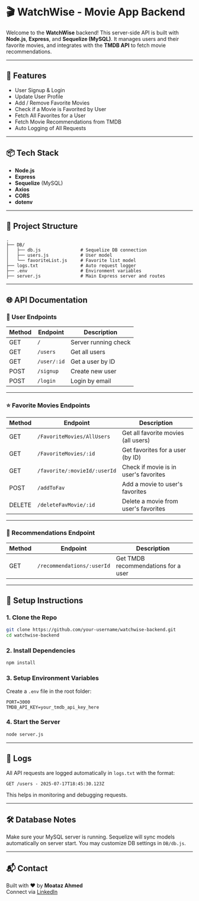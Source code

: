 # 🎬 WatchWise - Movie App Backend

Welcome to the **WatchWise** backend! This server-side API is built with **Node.js**, **Express**, and **Sequelize (MySQL)**. It manages users and their favorite movies, and integrates with the **TMDB API** to fetch movie recommendations.

---

## 🚀 Features

- User Signup & Login
- Update User Profile
- Add / Remove Favorite Movies
- Check if a Movie is Favorited by User
- Fetch All Favorites for a User
- Fetch Movie Recommendations from TMDB
- Auto Logging of All Requests

---

## 📦 Tech Stack

- **Node.js**
- **Express**
- **Sequelize** (MySQL)
- **Axios**
- **CORS**
- **dotenv**

---

## 📁 Project Structure

```
.
├── DB/
│   ├── db.js               # Sequelize DB connection
│   ├── users.js            # User model
│   └── favoriteList.js     # Favorite list model
├── logs.txt                # Auto request logger
├── .env                    # Environment variables
├── server.js               # Main Express server and routes
```

---

## 🌐 API Documentation

### 🔐 User Endpoints

| Method | Endpoint           | Description               |
|--------|--------------------|---------------------------|
| GET    | `/`                | Server running check      |
| GET    | `/users`           | Get all users             |
| GET    | `/user/:id`        | Get a user by ID          |
| POST   | `/signup`          | Create new user           |
| POST   | `/login`           | Login by email            |

---

### ⭐ Favorite Movies Endpoints

| Method | Endpoint                           | Description                              |
|--------|------------------------------------|------------------------------------------|
| GET    | `/FavoriteMovies/AllUsers`         | Get all favorite movies (all users)      |
| GET    | `/FavoriteMovies/:id`              | Get favorites for a user (by ID)         |
| GET    | `/favorite/:movieId/:userId`       | Check if movie is in user's favorites    |
| POST   | `/addToFav`                        | Add a movie to user's favorites          |
| DELETE | `/deleteFavMovie/:id`              | Delete a movie from user's favorites     |

---

### 🎯 Recommendations Endpoint

| Method | Endpoint                    | Description                            |
|--------|-----------------------------|----------------------------------------|
| GET    | `/recommendations/:userId`  | Get TMDB recommendations for a user    |

---

## 🔧 Setup Instructions

### 1. Clone the Repo

```bash
git clone https://github.com/your-username/watchwise-backend.git
cd watchwise-backend
```

### 2. Install Dependencies

```bash
npm install
```

### 3. Setup Environment Variables

Create a `.env` file in the root folder:

```
PORT=3000
TMDB_API_KEY=your_tmdb_api_key_here
```

### 4. Start the Server

```bash
node server.js
```

---

## 📝 Logs

All API requests are logged automatically in `logs.txt` with the format:

```
GET /users - 2025-07-17T18:45:30.123Z
```

This helps in monitoring and debugging requests.

---

## 🛠 Database Notes

Make sure your MySQL server is running. Sequelize will sync models automatically on server start. You may customize DB settings in `DB/db.js`.

---

## 📬 Contact

Built with ❤️ by **Moataz Ahmed**  
Connect via [LinkedIn]([https://www.linkedin.com/in/moataz-ahmed-b02438255/])
